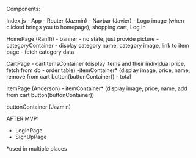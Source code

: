 Components:

Index.js
    - App
        - Router (Jazmin)
        - Navbar (Javier)
            - Logo image (when clicked brings you to homepage), shopping cart, Log In 

HomePage (Ranffi)
    - banner
        - no state, just provide picture
    - categoryContainer
        - display category name, category image, link to item page
        - fetch category data

CartPage
    - cartItemsContainer (display items and their individual price, fetch from db - order table)
        -itemContainer* (display image, price, name, remove from cart button(buttonContainer))
    - total

ItemPage (Anderson)
    - itemContainer* (display image, price, name, add from cart button(buttonContainer))

buttonContainer (Jazmin)

AFTER MVP:
- LogInPage
- SignUpPage

*used in multiple places